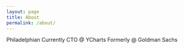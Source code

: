 ```yaml
---
layout: page
title: About
permalink: /about/
---
```

Philadelphian
Currently CTO @ YCharts
Formerly @ Goldman Sachs
